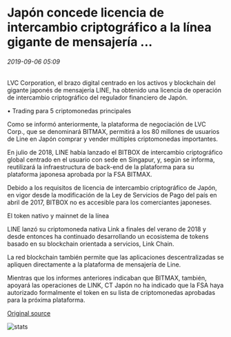 # Japón concede licencia de intercambio criptográfico a la línea gigante de mensajería ...

###### 2019-09-06 05:09

LVC Corporation, el brazo digital centrado en los activos y blockchain del gigante japonés de mensajería LINE, ha obtenido una licencia de operación de intercambio criptográfico del regulador financiero de Japón.

• Trading para 5 criptomonedas principales

Como se informó anteriormente, la plataforma de negociación de LVC Corp., que se denominará BITMAX, permitirá a los 80 millones de usuarios de Line en Japón comprar y vender múltiples criptomonedas importantes.

En julio de 2018, LINE había lanzado el BITBOX de intercambio criptográfico global centrado en el usuario con sede en Singapur, y, según se informa, reutilizará la infraestructura de back-end de la plataforma para su plataforma japonesa aprobada por la FSA BITMAX.

Debido a los requisitos de licencia de intercambio criptográfico de Japón, en vigor desde la modificación de la Ley de Servicios de Pago del país en abril de 2017, BITBOX no es accesible para los comerciantes japoneses.

El token nativo y mainnet de la línea

LINE lanzó su criptomoneda nativa Link a finales del verano de 2018 y desde entonces ha continuado desarrollando un ecosistema de tokens basado en su blockchain orientada a servicios, Link Chain.

La red blockchain también permite que las aplicaciones descentralizadas se apliquen directamente a la plataforma de mensajería de Line.

Mientras que los informes anteriores indicaban que BITMAX, también, apoyará las operaciones de LINK, CT Japón no ha indicado que la FSA haya autorizado formalmente el token en su lista de criptomonedas aprobadas para la próxima plataforma.

[Original source](https://cointelegraph.com/news/japan-grants-crypto-exchange-license-to-messaging-giant-line)

![stats](https://c.statcounter.com/11760860/0/a89fa40b/1/ "stats")